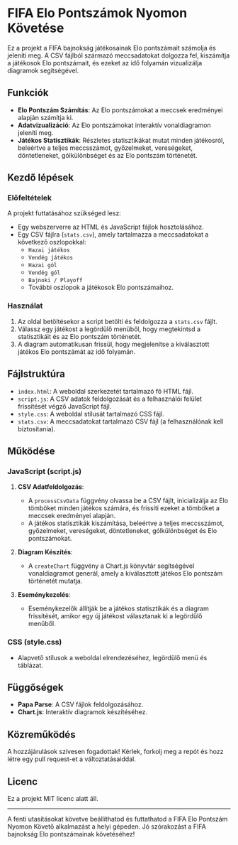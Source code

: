 # FIFA Elo Pontszámok Nyomon Követése

Ez a projekt a FIFA bajnokság játékosainak Elo pontszámait számolja és jeleníti meg. A CSV fájlból származó meccsadatokat dolgozza fel, kiszámítja a játékosok Elo pontszámait, és ezeket az idő folyamán vizualizálja diagramok segítségével.

## Funkciók

- **Elo Pontszám Számítás**: Az Elo pontszámokat a meccsek eredményei alapján számítja ki.
- **Adatvizualizáció**: Az Elo pontszámokat interaktív vonaldiagramon jeleníti meg.
- **Játékos Statisztikák**: Részletes statisztikákat mutat minden játékosról, beleértve a teljes meccsszámot, győzelmeket, vereségeket, döntetleneket, gólkülönbséget és az Elo pontszám történetét.

## Kezdő lépések

### Előfeltételek

A projekt futtatásához szükséged lesz:

- Egy webszerverre az HTML és JavaScript fájlok hosztolásához.
- Egy CSV fájlra (`stats.csv`), amely tartalmazza a meccsadatokat a következő oszlopokkal:
  - `Hazai játékos`
  - `Vendég játékos`
  - `Hazai gól`
  - `Vendég gól`
  - `Bajnoki / Playoff`
  - További oszlopok a játékosok Elo pontszámaihoz.

### Használat

1. Az oldal betöltésekor a script betölti és feldolgozza a `stats.csv` fájlt.
2. Válassz egy játékost a legördülő menüből, hogy megtekintsd a statisztikáit és az Elo pontszám történetét.
3. A diagram automatikusan frissül, hogy megjelenítse a kiválasztott játékos Elo pontszámát az idő folyamán.

## Fájlstruktúra

- `index.html`: A weboldal szerkezetét tartalmazó fő HTML fájl.
- `script.js`: A CSV adatok feldolgozását és a felhasználói felület frissítését végző JavaScript fájl.
- `style.css`: A weboldal stílusát tartalmazó CSS fájl.
- `stats.csv`: A meccsadatokat tartalmazó CSV fájl (a felhasználónak kell biztosítania).

## Működése

### JavaScript (script.js)

1. **CSV Adatfeldolgozás**:
   - A `processCsvData` függvény olvassa be a CSV fájlt, inicializálja az Elo tömböket minden játékos számára, és frissíti ezeket a tömböket a meccsek eredményei alapján.
   - A játékos statisztikák kiszámítása, beleértve a teljes meccsszámot, győzelmeket, vereségeket, döntetleneket, gólkülönbséget és Elo pontszámokat.

2. **Diagram Készítés**:
   - A `createChart` függvény a Chart.js könyvtár segítségével vonaldiagramot generál, amely a kiválasztott játékos Elo pontszám történetét mutatja.

3. **Eseménykezelés**:
   - Eseménykezelők állítják be a játékos statisztikák és a diagram frissítését, amikor egy új játékost választanak ki a legördülő menüből.

### CSS (style.css)

- Alapvető stílusok a weboldal elrendezéséhez, legördülő menü és táblázat.

## Függőségek

- **Papa Parse**: A CSV fájlok feldolgozásához.
- **Chart.js**: Interaktív diagramok készítéséhez.

## Közreműködés

A hozzájárulások szívesen fogadottak! Kérlek, forkolj meg a repót és hozz létre egy pull request-et a változtatásaiddal.

## Licenc

Ez a projekt MIT licenc alatt áll.

---

A fenti utasításokat követve beállíthatod és futtathatod a FIFA Elo Pontszám Nyomon Követő alkalmazást a helyi gépeden. Jó szórakozást a FIFA bajnokság Elo pontszámainak követéséhez!
